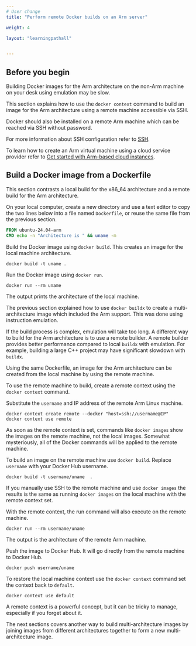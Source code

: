 ```yaml
---
# User change
title: "Perform remote Docker builds on an Arm server"

weight: 4

layout: "learningpathall"


---
```


## Before you begin

Building Docker images for the Arm architecture on the non-Arm machine on your desk using emulation may be slow.

This section explains how to use the `docker context` command to build an image for the Arm architecture using a remote machine accessible via SSH.

Docker should also be installed on a remote Arm machine which can be reached via SSH without password.

For more information about SSH configuration refer to [SSH](/install-guides/ssh/).

To learn how to create an Arm virtual machine using a cloud service provider refer to [Get started with Arm-based cloud instances](/learning-paths/servers-and-cloud-computing/csp/).

## Build a Docker image from a Dockerfile

This section contrasts a local build for the x86_64 architecture and a remote build for the Arm architecture.

On your local computer, create a new directory and use a text editor to copy the two lines below into a file named `Dockerfile`, or reuse the same file from the previous section.

```dockerfile
FROM ubuntu-24.04-arm
CMD echo -n "Architecture is " && uname -m
```

Build the Docker image using `docker build`. This creates an image for the local machine architecture.

```console
docker build -t uname .
```

Run the Docker image using `docker run`.

```console
docker run --rm uname
```

The output prints the architecture of the local machine.

The previous section explained how to use `docker buildx` to create a multi-architecture image which included the Arm support. This was done using instruction emulation.

If the build process is complex, emulation will take too long. A different way to build for the Arm architecture is to use a remote builder. A remote builder provides better performance compared to local `buildx` with emulation. For example, building a large C++ project may have significant slowdown with `buildx`.

Using the same Dockerfile, an image for the Arm architecture can be created from the local machine by using the remote machine.

To use the remote machine to build, create a remote context using the `docker context` command.

Substitute the `username` and IP address of the remote Arm Linux machine.

```console
docker context create remote --docker "host=ssh://username@IP"
docker context use remote
```

As soon as the remote context is set, commands like `docker images` show the images on the remote machine, not the local images. Somewhat mysteriously, all of the Docker commands will be applied to the remote machine.

To build an image on the remote machine use `docker build`. Replace `username` with your Docker Hub username.

```console
docker build -t username/uname  .
```

If you manually use SSH to the remote machine and use `docker images` the results is the same as running `docker images` on the local machine with the remote context set.

With the remote context, the run command will also execute on the remote machine.

```console
docker run --rm username/uname
```

The output is the architecture of the remote Arm machine.

Push the image to Docker Hub. It will go directly from the remote machine to Docker Hub.

```console
docker push username/uname
```

To restore the local machine context use the `docker context` command set the context back to `default`.

```console
docker context use default
```

A remote context is a powerful concept, but it can be tricky to manage, especially if you forget about it.

The next sections covers another way to build multi-architecture images by joining images from different architectures together to form a new multi-architecture image.

